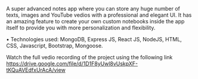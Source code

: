 A super advanced notes app where you can store any huge number of texts, images and YouTube vedios with a professional and elegant UI. It has an amazing feature to create your own custom notebooks inside the app itself to provide you with more personalization and flexibility.

•	Technologies used: MongoDB, Express JS, React JS, NodeJS, HTML, CSS, Javascript, Bootstrap, Mongoose.

Watch the full vedio recording of the project using the following link https://drive.google.com/file/d/1D1F8yUwl8vUskpXF-tKQuAVEdfxUrAcA/view